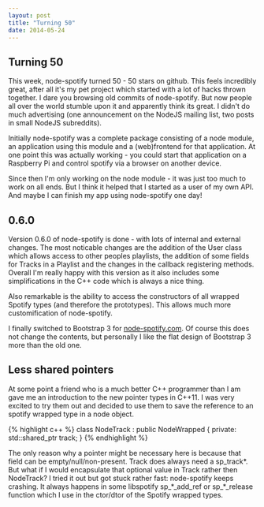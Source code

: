 ```yaml
---
layout: post
title: "Turning 50"
date: 2014-05-24
---
```

## Turning 50
This week, node-spotify turned 50 - 50 stars on github. This feels incredibly great, after all it's my pet project which started
with a lot of hacks thrown together. I dare you browsing old commits of node-spotify. But now people all over the world stumble upon
it and apparently think its great. I didn't do much advertising (one announcement on the NodeJS mailing list, two posts in small
NodeJS subreddits).

Initially node-spotify was a complete package consisting of a node module, an application using this module and a (web)frontend for
that application. At one point this was actually working - you could start that application on a Raspberry Pi and control
spotify via a browser on another device.

Since then I'm only working on the node module - it was just too much to work on all ends. But I think it helped that I started as
a user of my own API. And maybe I can finish my app using node-spotify one day!

## 0.6.0
Version 0.6.0 of node-spotify is done - with lots of internal and external changes. The most noticable changes are the addition of the User class which allows access to other peoples playlists, the addition of some fields for Tracks in a Playlist and the changes in the callback registering methods. Overall I'm really happy with this version as it also includes some simplifications in the C++ code which is always a nice thing.

Also remarkable is the ability to access the constructors of all wrapped Spotify types (and therefore the prototypes). This allows
much more customification of node-spotify.

I finally switched to Bootstrap 3 for [node-spotify.com](http://www.node-spotify.com). Of course this does not change the contents, but personally I like the flat design of Bootstrap 3 more than the old one.

## Less shared pointers
At some point a friend who is a much better C++ programmer than I am gave me an introduction to the new pointer types in C++11. I was very excited to try them out and decided to use them to save the reference to an spotify wrapped type in a node object.

{% highlight c++ %}
class NodeTrack : public NodeWrapped<NodeTrack> {
private:
  std::shared_ptr<Track> track;
}
{% endhighlight %}

The only reason why a pointer might be necessary here is because that field can be empty/null/non-present. Track does always need a sp\_track\*. But what if I would encapsulate that optional value in Track rather then NodeTrack? I tried it out but got stuck rather fast: node-spotify keeps crashing. It always happens in some libspotify sp\_\*\_add\_ref or sp\_\*\_release function which I use in the ctor/dtor of the Spotify wrapped types.

